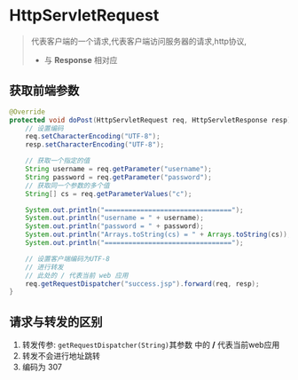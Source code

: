 # HttpServletRequest

>   代表客户端的一个请求,代表客户端访问服务器的请求,http协议,
>
>   *   与 **Response** 相对应

## 获取前端参数

```java
@Override
protected void doPost(HttpServletRequest req, HttpServletResponse resp) throws ServletException, IOException {
    // 设置编码
    req.setCharacterEncoding("UTF-8");
    resp.setCharacterEncoding("UTF-8");

    // 获取一个指定的值
    String username = req.getParameter("username");
    String password = req.getParameter("password");
    // 获取同一个参数的多个值
    String[] cs = req.getParameterValues("c");

    System.out.println("================================");
    System.out.println("username = " + username);
    System.out.println("password = " + password);
    System.out.println("Arrays.toString(cs) = " + Arrays.toString(cs));
    System.out.println("================================");

    // 设置客户端编码为UTF-8
    // 进行转发
    // 此处的 / 代表当前 web 应用
    req.getRequestDispatcher("success.jsp").forward(req, resp);
}
```

## 请求与转发的区别

1.  转发传参: ```getRequestDispatcher(String)```其参数 中的 **/** 代表当前web应用
2.  转发不会进行地址跳转
3.  编码为 307